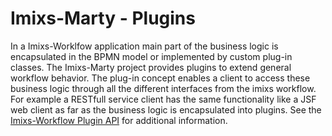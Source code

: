 # Imixs-Marty - Plugins

In a Imixs-Worklfow application main part of the business logic is encapsulated in the BPMN model or implemented by custom plug-in classes. 
The Imixs-Marty project provides plugins to extend general workflow behavior. 
The plug-in concept enables a client to access these business logic through all the different interfaces from 
 the imixs workflow. For example a RESTfull service client has the same functionality like a JSF web client as far as the 
 business logic is encapsulated into plugins.
 See the [Imixs-Workflow Plugin API](http://www.imixs.org/doc/engine/plugins/index.html) for additional information.
 